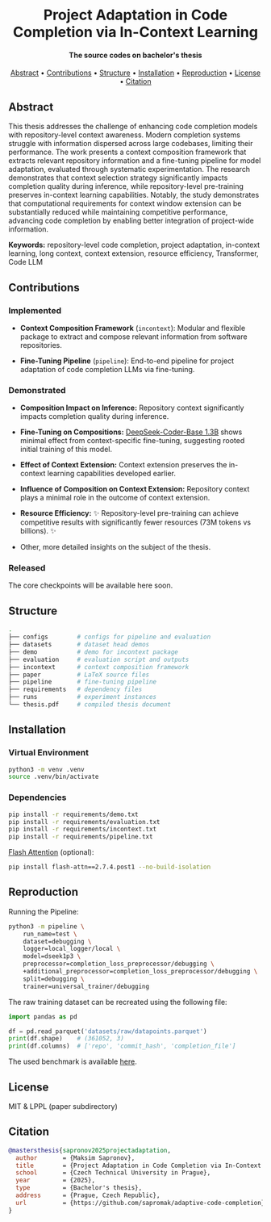 <h1 align="center">
  <br>
    Project Adaptation in Code Completion via In-Context Learning
  <br>
</h1>

<h4 align="center">The source codes on bachelor's thesis</h4>

<p align="center">
  <a href="#abstract">Abstract</a> •
  <a href="#contributions">Contributions</a> •
  <a href="#structure">Structure</a> •
  <a href="#installation">Installation</a> •
  <a href="#reproduction">Reproduction</a> •
  <a href="#license">License</a> •
  <a href="#citation">Citation</a>
</p>

## Abstract

This thesis addresses the challenge of enhancing code completion models with repository-level context awareness. Modern completion systems struggle with information dispersed across large codebases, limiting their performance. The work presents a context composition framework that extracts relevant repository information and a fine-tuning pipeline for model adaptation, evaluated through systematic experimentation. The research demonstrates that context selection strategy significantly impacts completion quality during inference, while repository-level pre-training preserves in-context learning capabilities. Notably, the study demonstrates that computational requirements for context window extension can be substantially reduced while maintaining competitive performance, advancing code completion by enabling better integration of project-wide information.

**Keywords:** repository-level code completion, project adaptation, in-context learning, long context, context extension, resource efficiency, Transformer, Code LLM

## Contributions

### Implemented

- **Context Composition Framework** (`incontext`): Modular and flexible package to extract and compose relevant information from software repositories.

- **Fine-Tuning Pipeline** (`pipeline`): End-to-end pipeline for project adaptation of code completion LLMs via fine-tuning.

### Demonstrated

- **Composition Impact on Inference:** Repository context significantly impacts completion quality during inference.

- **Fine-Tuning on Compositions:** [DeepSeek-Coder-Base 1.3B](https://huggingface.co/deepseek-ai/deepseek-coder-1.3b-base) shows minimal effect from context-specific fine-tuning, suggesting rooted initial training of this model.

- **Effect of Context Extension:** Context extension preserves the in-context learning capabilities developed earlier.

- **Influence of Composition on Context Extension:** Repository context plays a minimal role in the outcome of context extension.

- **Resource Efficiency:** ✨ Repository-level pre-training can achieve competitive results with significantly fewer resources (73M tokens vs billions). ✨

- Other, more detailed insights on the subject of the thesis.

### Released

The core checkpoints will be available here soon.

## Structure

```bash
.
├── configs        # configs for pipeline and evaluation
├── datasets       # dataset head demos
├── demo           # demo for incontext package
├── evaluation     # evaluation script and outputs
├── incontext      # context composition framework
├── paper          # LaTeX source files
├── pipeline       # fine-tuning pipeline
├── requirements   # dependency files
├── runs           # experiment instances
└── thesis.pdf     # compiled thesis document
```

## Installation

### Virtual Environment

```bash
python3 -m venv .venv
source .venv/bin/activate
```
### Dependencies

```bash
pip install -r requirements/demo.txt
pip install -r requirements/evaluation.txt
pip install -r requirements/incontext.txt
pip install -r requirements/pipeline.txt
```

[Flash Attention](https://github.com/Dao-AILab/flash-attention) (optional):

```bash
pip install flash-attn==2.7.4.post1 --no-build-isolation
```
## Reproduction

Running the Pipeline:

```bash
python3 -m pipeline \
    run_name=test \
    dataset=debugging \
    logger=local_logger/local \
    model=dseek1p3 \
    preprocessor=completion_loss_preprocessor/debugging \
    +additional_preprocessor=completion_loss_preprocessor/debugging \
    split=debugging \
    trainer=universal_trainer/debugging
```

The raw training dataset can be recreated using the following file:

```python
import pandas as pd

df = pd.read_parquet('datasets/raw/datapoints.parquet')
print(df.shape)    # (361052, 3)
print(df.columns)  # ['repo', 'commit_hash', 'completion_file']
```

The used benchmark is available [here](https://huggingface.co/datasets/JetBrains-Research/lca-project-level-code-completion).

## License

MIT & LPPL (paper subdirectory)

## Citation

```bibtex
@mastersthesis{sapronov2025projectadaptation,
  author       = {Maksim Sapronov},
  title        = {Project Adaptation in Code Completion via In-Context Learning},
  school       = {Czech Technical University in Prague},
  year         = {2025},
  type         = {Bachelor's thesis},
  address      = {Prague, Czech Republic},
  url          = {https://github.com/sapromak/adaptive-code-completion}
}
```
